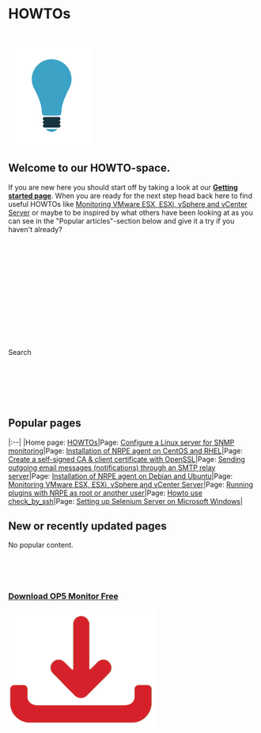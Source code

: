 # HOWTOs

 

![](attachments/688465/11567152.jpg)

## Welcome to our HOWTO-space. 

If you are new here you should start off by taking a look at our **[Getting started page](Getting_started)**. When you are ready for the next step head back here to find useful HOWTOs like [Monitoring VMware ESX, ESXi, vSphere and vCenter Server](Monitoring_VMware_ESX_ESXi_vSphere_and_vCenter_Server) or maybe to be inspired by what others have been looking at as you can see in the "Popular articles"-section below and give it a try if you haven't already?

 

 

 

 

 

 

 

Search

 

 

 

## Popular pages

|:--|
|Home page: [HOWTOs](/display/HOWTOs/HOWTOs)|Page: [Configure a Linux server for SNMP monitoring](/display/HOWTOs/Configure+a+Linux+server+for+SNMP+monitoring)|Page: [Installation of NRPE agent on CentOS and RHEL](/display/HOWTOs/Installation+of+NRPE+agent+on+CentOS+and+RHEL)|Page: [Create a self-signed CA & client certificate with OpenSSL](../HOWTOs/Create_a_self-signed_CA_client_certificate_with_OpenSSL)|Page: [Sending outgoing email messages (notifications) through an SMTP relay server](/display/HOWTOs/Sending+outgoing+email+messages+%28notifications%29+through+an+SMTP+relay+server)|Page: [Installation of NRPE agent on Debian and Ubuntu](/display/HOWTOs/Installation+of+NRPE+agent+on+Debian+and+Ubuntu)|Page: [Monitoring VMware ESX, ESXi, vSphere and vCenter Server](/display/HOWTOs/Monitoring+VMware+ESX%2C+ESXi%2C+vSphere+and+vCenter+Server)|Page: [Running plugins with NRPE as root or another user](/display/HOWTOs/Running+plugins+with+NRPE+as+root+or+another+user)|Page: [Howto use check\_by\_ssh](/display/HOWTOs/Howto+use+check_by_ssh)|Page: [Setting up Selenium Server on Microsoft Windows](/display/HOWTOs/Setting+up+Selenium+Server+on+Microsoft+Windows)|

## New or recently updated pages

No popular content.

 

 

### [Download OP5 Monitor Free](https://www.op5.com/download-op5-monitor/)

[![](attachments/688465/16155433.png)](https://www.op5.com/download-op5-monitor/)

 

 

